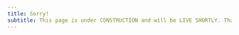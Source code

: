```yaml
---
title: Sorry!
subtitle: This page is under CONSTRUCTION and will be LIVE SHORTLY. Thank You!
---
```

